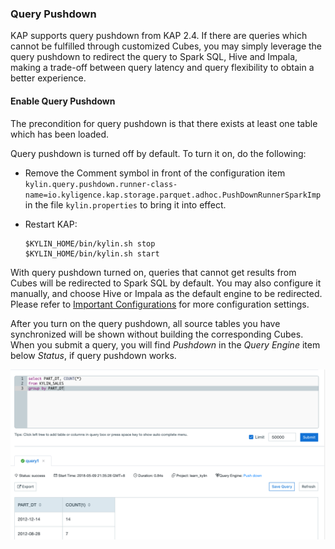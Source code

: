 ### Query Pushdown

KAP supports query pushdown from KAP 2.4. If there are queries which cannot be fulfilled through customized Cubes, you may simply leverage the query pushdown to redirect the query to Spark SQL, Hive and Impala, making a trade-off  between query latency and query flexibility to obtain a better experience. 

#### Enable Query Pushdown

The precondition for query pushdown is that there exists at least one table which has been loaded.

Query pushdown is turned off by default. To turn it on, do the following:

- Remove the Comment symbol in front of the configuration item `kylin.query.pushdown.runner-class-name=io.kyligence.kap.storage.parquet.adhoc.PushDownRunnerSparkImp` in the file `kylin.properties` to bring it into effect. 

- Restart KAP:

  ```
  $KYLIN_HOME/bin/kylin.sh stop
  $KYLIN_HOME/bin/kylin.sh start
  ```

With query pushdown turned on, queries that cannot get results from Cubes will be redirected to Spark SQL by default. You may also configure it manually, and choose Hive or Impala as the default engine to be redirected. Please refer to [Important Configurations](../config/basic_settings.en.md) for more configuration settings.

After you turn on the query pushdown, all source tables you have synchronized will be shown without building the corresponding Cubes. When you submit a query, you will find *Pushdown* in the *Query Engine* item below *Status*, if query pushdown works. 

![pushdown](images/pushdown/pushdown.en.png)

